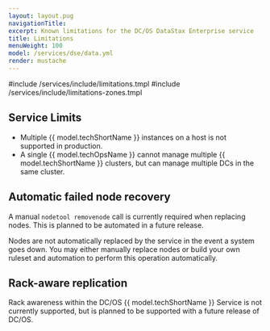 ```yaml
---
layout: layout.pug
navigationTitle:
excerpt: Known limitations for the DC/OS DataStax Enterprise service
title: Limitations
menuWeight: 100
model: /services/dse/data.yml
render: mustache
---
```


#include /services/include/limitations.tmpl
#include /services/include/limitations-zones.tmpl

## Service Limits
- Multiple {{ model.techShortName }} instances on a host is not supported in production.
- A single {{ model.techOpsName }} cannot manage multiple {{ model.techShortName }} clusters, but can manage multiple DCs in the same cluster.

## Automatic failed node recovery

A manual `nodetool removenode` call is currently required when replacing nodes. This is planned to be automated in a future release.

Nodes are not automatically replaced by the service in the event a system goes down. You may either manually replace nodes or build your own ruleset and automation to perform this operation automatically.

## Rack-aware replication

Rack awareness within the DC/OS {{ model.techShortName }} Service is not currently supported, but is planned to be supported with a future release of DC/OS.
